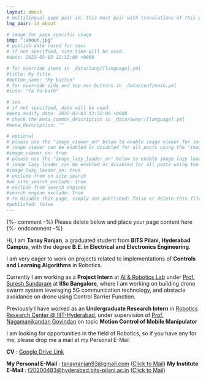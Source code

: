 ```yaml
---
layout: about
# multilingual page pair id, this must pair with translations of this page. (This name must be unique)
lng_pair: id_about

# image for page specific usage
img: ":about.jpg"
# publish date (used for seo)
# if not specified, site.time will be used.
#date: 2022-03-03 12:32:00 +0000

# for override items in _data/lang/[language].yml
#title: My title
#button_name: "My button"
# for override side_and_top_nav_buttons in _data/conf/main.yml
#icon: "fa fa-bath"

# seo
# if not specified, date will be used.
#meta_modify_date: 2022-03-03 12:32:00 +0000
# check the meta_common_description in _data/owner/[language].yml
#meta_description: ""

# optional
# please use the "image_viewer_on" below to enable image viewer for individual pages or posts (_posts/ or [language]/_posts folders).
# image viewer can be enabled or disabled for all posts using the "image_viewer_posts: true" setting in _data/conf/main.yml.
#image_viewer_on: true
# please use the "image_lazy_loader_on" below to enable image lazy loader for individual pages or posts (_posts/ or [language]/_posts folders).
# image lazy loader can be enabled or disabled for all posts using the "image_lazy_loader_posts: true" setting in _data/conf/main.yml.
#image_lazy_loader_on: true
# exclude from on site search
#on_site_search_exclude: true
# exclude from search engines
#search_engine_exclude: true
# to disable this page, simply set published: false or delete this file
#published: false
---
```


{%- comment -%} Please delete below and place your page content here {%- endcomment -%}

Hi, I am **Tanay Ranjan**, a graduated student from **BITS Pilani, Hyderabad Campus**, with the degree **B.E. in Electrical and Electronics Engineering**.

I am very eager to work on projects related to implementations of **Controls and Learning Algorithms** in Robotics.

Currently I am working as a **Project Intern** at [AI & Robotics Lab](https://www.linkedin.com/company/artificial-intelligence-and-robotics-laboratory) under [Prof. Suresh Sundaram](https://aero.iisc.ac.in/people/suresh-sundaram/) at **IISc Bangalore**, where I am working on building drone swarm system leveraging 5G communication technology, and obstacle avoidance on drone using Control Barrier Function.

Previously I have worked as an **Undergraduate Research Intern** in [Robotics Research Center @ IIIT-Hyderabad](https://robotics.iiit.ac.in/), under supervision of [Prof. Nagamanikandan Govindan](https://nagamanigi.wixsite.com/home) on topic **Motion Control of Mobile Manipulator**

I am looking for opportunities in the field of Robotics, so if you have any for me, please drop me a mail at my Personal E-Mail

**CV** : [Google Drive Link](https://drive.google.com/file/d/1KmMiYzd71ryAC_atJM7kYabfSnnNxKLY/view?usp=drive_link)

**My Personal E-Mail** : tanayranjan93@gmail.com ([Click to Mail](mailto:tanayranjan93@gmail.com))
**My Institute E-Mail** : f20200483@hyderabad.bits-pilani.ac.in ([Click to Mail](mailto:f20200483@hyderabad.bits-pilani.ac.in))
